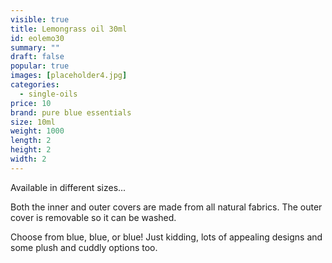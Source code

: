 ```yaml
---
visible: true
title: Lemongrass oil 30ml
id: eolemo30
summary: ""
draft: false
popular: true
images: [placeholder4.jpg]
categories:
  - single-oils
price: 10
brand: pure blue essentials
size: 10ml
weight: 1000
length: 2
height: 2
width: 2
---
```

Available in different sizes...

Both the inner and outer covers are made from all natural fabrics. The outer cover is removable so it can be washed.

Choose from blue, blue, or blue! Just kidding, lots of appealing designs and some plush and cuddly options too.
